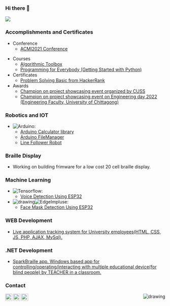 ### Hi there 👋
<img src="https://github-readme-stats.vercel.app/api?username=AK-Dey&show_icons=true&theme=radical&count_private=true&hide=stars,issues">

### Accomplishments and Certificates
- Conference
  - [ACMI2021 Conference](https://github.com/Atanukumardey/Certificates/blob/main/ACMI2021_Conference.png)
<!-- - Paper
  - [Text and Voice to Braille Translator for Blind People](https://ieeexplore.ieee.org/document/9528283) -->
- Courses
  - [Algorithmic Toolbox](https://coursera.org/share/5cfb0d33d10adfdf3a9ef991d412e0d6)
  - [Programming for Everybody (Getting Started with Python)](https://coursera.org/share/6bbb4d2e78e3410cb20bc8ae32e627a6)
- Certificates
  - [Problem Solving Basic from HackerRank](https://www.hackerrank.com/certificates/39fc609f8795)
- Awards
  - [Champion on project showcasing event organized by CUSS](https:www.example.com)
  - [Champion on project showcasing event on Engineering day 2022 (Engineering Faculty, University of Chittagong)](https:www.example.com)
### Robotics and IOT
- <img alt="Arduino" src="https://img.shields.io/badge/-Arduino-00878F?style=flat-square&logo=Arduino&logoColor=white" />:
  - [Arduino Calculator library](https://github.com/Atanukumardey/Calculator)
  - [Arduino FileManager](https://github.com/Atanukumardey/Filemanager)
  - [Line Follower Robot](https://github.com/Atanukumardey/BasicLFR)
### Braille Display
  - Working on building frimware for a low cost 20 cell braille display.
### Machine Learning
- <img alt="Tensorflow" src="https://img.shields.io/badge/-TensorFlowLite-FBBC05?style=flat-square&logo=Tensorflow&logoColor=white" />:
  - [Voice Detection Using ESP32](https://github.com/Atanukumardey/VoiceDetectionESP32)
- <img src="https://avatars.githubusercontent.com/u/52098900?s=20&v=4" alt="drawing" style=""/><img alt="EdgeImpluse" src="https://img.shields.io/badge/-EDGE IMPLUSE-%2339BFCE?style=flat-square&logo=&logoColor=white" />:
  - [Face Mask Detection Using ESP32](https://github.com/Atanukumardey/FacemaskDetectionESP32)
### WEB Development
- [Live application tracking system for University employees(HTML, CSS, JS, PHP, AJAX, MySql).](https:www.example.com)
### .NET Development
- [SparkBraille app. Windows based app for controlling/operating/interacting with multiple educational device(for blind people) by TEACHER in a classroom.](https:www.example.com)

### Contact
[<img align="left" alt="atanukumardey | LinkedIn" width="22px" src="https://cdn.jsdelivr.net/npm/simple-icons@v3/icons/linkedin.svg" />][linkedin]
[<img align="left" alt="atanukumardey | YouTube" width="22px" src="https://cdn.jsdelivr.net/npm/simple-icons@v3/icons/youtube.svg" />][youtube]
[<img align="left" alt="atanukumardey | Twitter" width="22px" src="https://cdn.jsdelivr.net/npm/simple-icons@v3/icons/twitter.svg" />][twitter]

[twitter]: https://twitter.com/AtanuKumarDey7
[youtube]: https://www.youtube.com/channel/UCXeCW5ODM4jRZ2KXmrEH73w
[linkedin]: https://www.linkedin.com/in/atanu-kumar-dey-987589190/

<img src="https://komarev.com/ghpvc/?username=Atanukumardey&style=flat " alt="drawing" style="" align="right"/>
<!--
**Atanukumardey/Atanukumardey** is a ✨ _special_ ✨ repository because its `README.md` (this file) appears on your GitHub profile.

Here are some ideas to get you started:

- 🔭 I’m currently working on ...
- 🌱 I’m currently learning ...
- 👯 I’m looking to collaborate on ...
- 🤔 I’m looking for help with ...
- 💬 Ask me about ...
- 📫 How to reach me: ...
- 😄 Pronouns: ...
- ⚡ Fun fact: ...
-->
